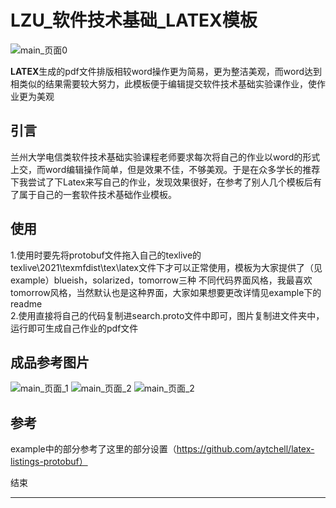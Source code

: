 # LZU_软件技术基础_LATEX模板

![main_页面0](https://socialify.git.ci/Season111/LZU_Software-technology-foundation_LATEX-template/image?font=Inter&forks=1&issues=1&language=1&owner=1&pattern=Circuit%20Board&pulls=1&stargazers=1&theme=Light)

**LATEX**生成的pdf文件排版相较word操作更为简易，更为整洁美观，而word达到相类似的结果需要较大努力，此模板便于编辑提交软件技术基础实验课作业，使作业更为美观


## 引言
 兰州大学电信类软件技术基础实验课程老师要求每次将自己的作业以word的形式上交，而word编辑操作简单，但是效果不佳，不够美观。于是在众多学长的推荐下我尝试了下Latex来写自己的作业，发现效果很好，在参考了别人几个模板后有了属于自己的一套软件技术基础作业模板。


## 使用
1.使用时要先将protobuf文件拖入自己的texlive的texlive\2021\texmfdist\tex\latex文件下才可以正常使用，模板为大家提供了（见example）blueish，solarized，tomorrow三种 不同代码界面风格，我最喜欢tomorrow风格，当然默认也是这种界面，大家如果想要更改详情见example下的readme  
2.使用直接将自己的代码复制进search.proto文件中即可，图片复制进文件夹中，运行即可生成自己作业的pdf文件

## 成品参考图片
![main_页面_1](https://github.com/Season111/LZU_Software-technology-foundation_LATEX-template/blob/main/LZU_Software-technology-foundation_LATEX-template/main/main_%E9%A1%B5%E9%9D%A2_1.png)
![main_页面_2](https://github.com/Season111/LZU_Software-technology-foundation_LATEX-template/blob/main/LZU_Software-technology-foundation_LATEX-template/main/main_%E9%A1%B5%E9%9D%A2_2.png)
![main_页面_2](https://github.com/Season111/LZU_Software-technology-foundation_LATEX-template/blob/main/LZU_Software-technology-foundation_LATEX-template/main/main_%E9%A1%B5%E9%9D%A2_5.png)

## 参考
example中的部分参考了这里的部分设置（https://github.com/aytchell/latex-listings-protobuf）

结束
****
